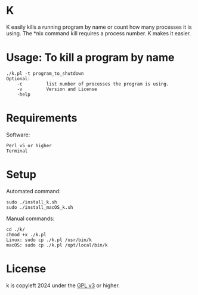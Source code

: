 K
=====

K easily kills a running program by name or count how many processes it is using.
The *nix command kill requires a process number. K makes it easier.


Usage: To kill a program by name
=====  
    ./k.pl -t program_to_shutdown
    Optional:
        -c         list number of processes the program is using.
        -v         Version and License
        -help     


Requirements
=====
Software:

    Perl v5 or higher
    Terminal

Setup
=====
Automated command:

	sudo ./install_k.sh
    sudo ./install_macOS_k.sh

Manual commands:

    cd ./k/
    chmod +x ./k.pl
    Linux: sudo cp ./k.pl /usr/bin/k
    macOS: sudo cp ./k.pl /opt/local/bin/k 


License
=====
k is copyleft 2024 under the <a href="http://www.gnu.org/licenses/gpl-3.0.html">GPL v3</a> or higher.
